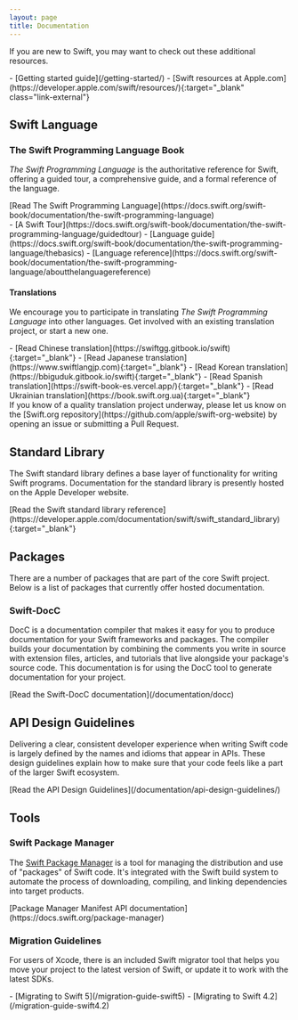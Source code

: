 ```yaml
---
layout: page
title: Documentation
---
```


If you are new to Swift, you may want to check out these additional resources.

<div class="links links-list-nostyle" markdown="1">
  - [Getting started guide](/getting-started/)
  - [Swift resources at Apple.com](https://developer.apple.com/swift/resources/){:target="_blank" class="link-external"}
</div>

## Swift Language

### The Swift Programming Language Book
_The Swift Programming Language_ is the authoritative reference for Swift,
offering a guided tour, a comprehensive guide, and a formal reference of the language.

<div id="language-links" class="links links-list-nostyle links-sublevel" markdown="1">
[Read The Swift Programming Language](https://docs.swift.org/swift-book/documentation/the-swift-programming-language)
  <div class="links-sublevel" markdown="1">
  - [A Swift Tour](https://docs.swift.org/swift-book/documentation/the-swift-programming-language/guidedtour)
  - [Language guide](https://docs.swift.org/swift-book/documentation/the-swift-programming-language/thebasics)
  - [Language reference](https://docs.swift.org/swift-book/documentation/the-swift-programming-language/aboutthelanguagereference)
  </div>
</div>

#### Translations
We encourage you to participate in translating _The Swift Programming Language_ into other languages.
Get involved with an existing translation project, or start a new one.

<div class="links links-external links-list-nostyle" markdown="1">
- [Read Chinese translation](https://swiftgg.gitbook.io/swift){:target="_blank"}
- [Read Japanese translation](https://www.swiftlangjp.com){:target="_blank"}
- [Read Korean translation](https://bbiguduk.gitbook.io/swift){:target="_blank"}
- [Read Spanish translation](https://swift-book-es.vercel.app/){:target="_blank"}
- [Read Ukrainian translation](https://book.swift.org.ua){:target="_blank"}
</div>

<div class="info" markdown="1">
If you know of a quality translation project underway,
please let us know on the [Swift.org repository](https://github.com/apple/swift-org-website) by opening an issue or submitting a Pull Request.
</div>

## Standard Library
The Swift standard library defines a base layer of functionality for writing Swift programs. Documentation for the standard library is presently hosted on the Apple Developer website.
<div class="links links-external" markdown="1">
  [Read the Swift standard library reference](https://developer.apple.com/documentation/swift/swift_standard_library){:target="_blank"}
</div>

## Packages
There are a number of packages that are part of the core Swift project. Below is a list of packages that currently offer hosted documentation.

### Swift-DocC
DocC is a documentation compiler that makes it easy for you to produce documentation for your Swift frameworks and packages. The compiler builds your documentation by combining the comments you write in source with extension files, articles, and tutorials that live alongside your package's source code. This documentation is for using the DocC tool to generate documentation for your project.

<div class="links" markdown="1">
  [Read the Swift-DocC documentation](/documentation/docc)
</div>

## API Design Guidelines
Delivering a clear, consistent developer experience when writing Swift code is largely defined by the names and idioms that appear in APIs. These design guidelines explain how to make sure that your code feels like a part of the larger Swift ecosystem.
<div class="links" markdown="1">
  [Read the API Design Guidelines](/documentation/api-design-guidelines/)
</div>

## Tools

### Swift Package Manager
The [Swift Package Manager](/package-manager/) is a tool for managing the distribution and use of "packages" of Swift code. It's integrated with the Swift build system to automate the process of downloading, compiling, and linking dependencies into target products.

<div class="links" markdown="1">
[Package Manager Manifest API documentation](https://docs.swift.org/package-manager)
</div>

### Migration Guidelines
For users of Xcode, there is an included Swift migrator tool that helps you move your project to the latest version of Swift, or update it to work with the latest SDKs.

<div class="links links-list-nostyle" markdown="1">
- [Migrating to Swift 5](/migration-guide-swift5)
- [Migrating to Swift 4.2](/migration-guide-swift4.2)
</div>
